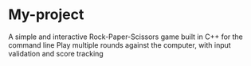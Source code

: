 # My-project
A simple and interactive Rock-Paper-Scissors game built in C++ for the command line Play multiple rounds against the computer, with input validation and score tracking
